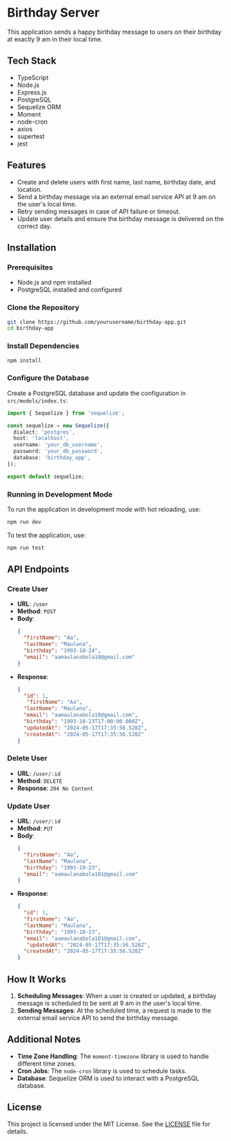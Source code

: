 # Birthday Server

This application sends a happy birthday message to users on their birthday at exactly 9 am in their local time. 

## Tech Stack

- TypeScript
- Node.js
- Express.js
- PostgreSQL
- Sequelize ORM
- Moment
- node-cron
- axios
- supertest
- jest

## Features

- Create and delete users with first name, last name, birthday date, and location.
- Send a birthday message via an external email service API at 9 am on the user's local time.
- Retry sending messages in case of API failure or timeout.
- Update user details and ensure the birthday message is delivered on the correct day.

## Installation

### Prerequisites

- Node.js and npm installed
- PostgreSQL installed and configured

### Clone the Repository

```bash
git clone https://github.com/yourusername/birthday-app.git
cd birthday-app
```

### Install Dependencies

```bash
npm install
```

### Configure the Database

Create a PostgreSQL database and update the configuration in `src/models/index.ts`:

```typescript
import { Sequelize } from 'sequelize';

const sequelize = new Sequelize({
  dialect: 'postgres',
  host: 'localhost',
  username: 'your_db_username',
  password: 'your_db_password',
  database: 'birthday_app',
});

export default sequelize;
```

### Running in Development Mode

To run the application in development mode with hot reloading, use:

```bash
npm run dev
```

To test the application, use:

```bash
npm run test
```

## API Endpoints

### Create User

- **URL**: `/user`
- **Method**: `POST`
- **Body**: 
  ```json
  {
    "firstName": "Aa",
    "lastName": "Maulana",
    "birthday": "1993-10-24",
    "email": "aamaulanabola10@gmail.com"
  }
  ```
- **Response**: 
  ```json
  {
    "id": 1,
     "firstName": "Aa",
    "lastName": "Maulana",
    "email": "aamaulanabola10@gmail.com",
    "birthday": "1993-10-23T17:00:00.000Z",
    "updatedAt": "2024-05-17T17:35:56.528Z",
    "createdAt": "2024-05-17T17:35:56.528Z"
  }
  ```

### Delete User

- **URL**: `/user/:id`
- **Method**: `DELETE`
- **Response**: `204 No Content`

### Update User

- **URL**: `/user/:id`
- **Method**: `PUT`
- **Body**: 
  ```json
  {
    "firstName": "Aa",
    "lastName": "Maulana",
    "birthday": "1993-10-23",
    "email": "aamaulanabola101@gmail.com"
  }
  ```
- **Response**: 
  ```json
  {
    "id": 1,
    "firstName": "Aa",
    "lastName": "Maulana",
    "birthday": "1993-10-23",
    "email": "aamaulanabola101@gmail.com",
     "updatedAt": "2024-05-17T17:35:56.528Z",
    "createdAt": "2024-05-17T17:35:56.528Z"
  }
  ```

## How It Works

1. **Scheduling Messages**: When a user is created or updated, a birthday message is scheduled to be sent at 9 am in the user's local time.
2. **Sending Messages**: At the scheduled time, a request is made to the external email service API to send the birthday message.

## Additional Notes

- **Time Zone Handling**: The `moment-timezone` library is used to handle different time zones.
- **Cron Jobs**: The `node-cron` library is used to schedule tasks.
- **Database**: Sequelize ORM is used to interact with a PostgreSQL database.

## License

This project is licensed under the MIT License. See the [LICENSE](LICENSE) file for details.